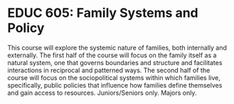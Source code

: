 # EDUC 605: Family Systems and Policy

This course will explore the systemic nature of families, both internally and externally. The first half of the course will focus on the family itself as a natural system, one that governs boundaries and structure and facilitates interactions in reciprocal and patterned ways. The second half of the course will focus on the sociopolitical systems within which families live, specifically, public policies that influence how families define themselves and gain access to resources. Juniors/Seniors only. Majors only.